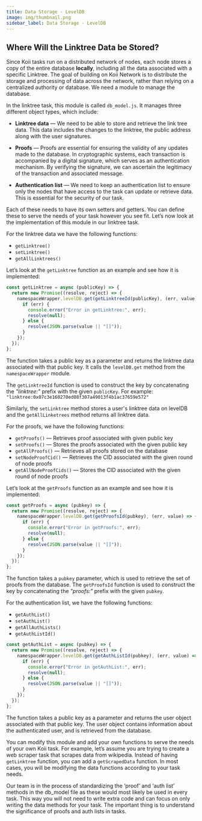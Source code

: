 ```yaml
---
title: Data Storage - LevelDB
image: img/thumbnail.png
sidebar_label: Data Storage - LevelDB
---
```


## Where Will the Linktree Data be Stored?

Since Koii tasks run on a distributed network of nodes, each node stores a copy of the entire database **locally**, including all the data associated with a specific Linktree.
The goal of building on Koii Network is to distribute the storage and processing of data across the network, rather than relying on a centralized authority or database. We
need a module to manage the database.

In the linktree task, this module is called `db_model.js`. It manages three different object types, which include:

- **Linktree data** — We need to be able to store and retrieve the link tree data. This data includes the changes to the linktree, the public address along with the user signatures. 

- **Proofs** — Proofs are essential for ensuring the validity of any updates made to the database. In cryptographic systems, each transaction is accompanied by a digital signature, which serves as an authentication mechanism. By verifying the signature, we can ascertain the legitimacy of the transaction and associated message.

- **Authentication list** — We need to keep an authentication list to ensure only the nodes that have access to the task can update or retrieve data. This is essential for the security of our task.

Each of these needs to have its own setters and getters. You can define these to serve the needs of your task however you see fit. Let’s now look at the implementation of this module in our linktree task.

For the linktree data we have the following functions:

- `getLinktree()`
- `setLinktree()`
- `getAllLinktrees()`

Let’s look at the `getLinktree` function as an example and see how it is implemented:

```javascript
const getLinktree = async (publicKey) => {
  return new Promise((resolve, reject) => {
    namespaceWrapper.levelDB.get(getLinktreeId(publicKey), (err, value) => {
      if (err) {
        console.error("Error in getLinktree:", err);
        resolve(null);
      } else {
        resolve(JSON.parse(value || "[]"));
      }
    });
  });
};
```

The function takes a public key as a parameter and returns the linktree data associated with that public key. It calls the `levelDB.get` method from the `namespaceWrapper` module. 

The `getLinktreeId` function is used to construct the key by concatenating the *"linktree:"* prefix with the given `publicKey`. For example: `"linktree:0x07c3e160270ed08f307a49013f4b1ac37659e572"`

Similarly, the `setLinktree` method stores a user's linktree data on levelDB and the `getAllLinketrees` method returns all linktree data.

For the proofs, we have the following functions:

- `getProofs()` — Retrieves proof associated with given public key
- `setProofs()` — Stores the proofs associated with the given public key
- `getAllProofs()` — Retrieves all proofs stored on the database
- `setNodeProofCid()` —  Retrieves the CID associated with the given round of node proofs
- `getAllNodeProofCids()` — Stores the CID associated with the given round of node proofs

Let’s look at the `getProofs` function as an example and see how it is implemented:

```javascript
const getProofs = async (pubkey) => {
  return new Promise((resolve, reject) => {
    namespaceWrapper.levelDB.get(getProofsId(pubkey), (err, value) => {
      if (err) {
        console.error("Error in getProofs:", err);
        resolve(null);
      } else {
        resolve(JSON.parse(value || "[]"));
      }
    });
  });
};
```

The function takes a `pubkey` parameter, which is used to retrieve the set of proofs from the database. The `getProofsId` function is used to construct the key by concatenating the *"proofs:"* prefix with the given `pubkey`.

For the authentication list, we have the following functions:

- `getAuthList()`
- `setAuthList()`
- `getAllAuthLists()`
- `getAuthListId()`

```javascript
const getAuthList = async (pubkey) => {
  return new Promise((resolve, reject) => {
    namespaceWrapper.levelDB.get(getAuthListId(pubkey), (err, value) => {
      if (err) {
        console.error("Error in getAuthList:", err);
        resolve(null);
      } else {
        resolve(JSON.parse(value || "[]"));
      }
    });
  });
};
```

The function takes a public key as a parameter and returns the user object associated with that public key. The user object contains information about the authenticated user,  and is retrieved from the database.

You can modify this module and add your own functions to serve the needs of your own Koii task. For example, let’s assume you are trying to create a web scraper task that scrapes data from wikipedia. Instead of having `getLinktree` function, you can add a `getScrapedData` function. In most cases, you will be modifying the data functions according to your task needs. 

Our team is in the process of standardizing the ‘proof’ and ‘auth list’ methods in the db_model file as these would most likely be used in every task. This way you will not need to write extra code and can focus on only writing the data methods for your task. The important thing is to understand the significance of proofs and auth lists in tasks. 

